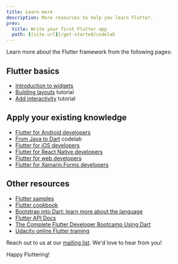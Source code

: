 ```yaml
---
title: Learn more
description: More resources to help you learn Flutter.
prev:
  title: Write your first Flutter app
  path: {{site.url}}/get-started/codelab
---
```


Learn more about the Flutter framework from the following pages:

## Flutter basics

* [Introduction to widgets][]
* [Building layouts][] tutorial
* [Add interactivity][] tutorial

## Apply your existing knowledge

* [Flutter for Android developers][]
* [From Java to Dart][] codelab
* [Flutter for iOS developers][]
* [Flutter for React Native developers][]
* [Flutter for web developers][]
* [Flutter for Xamarin.Forms developers][]

## Other resources

* [Flutter samples][]
* [Flutter cookbook][]
* [Bootstrap into Dart: learn more about the language][]
* [Flutter API Docs][]
* [The Complete Flutter Developer Bootcamp Using Dart][]
* [Udacity online Flutter training][]

Reach out to us at our [mailing list][]. We'd love to hear from you!

Happy Fluttering!

[Add interactivity]: {{site.url}}/development/ui/interactive
[Bootstrap into Dart: learn more about the language]: {{site.url}}/resources/bootstrap-into-dart
[Building layouts]: {{site.url}}/development/ui/layout/tutorial
[The Complete Flutter Developer Bootcamp Using Dart]: https://www.appbrewery.co/p/flutter-development-bootcamp-with-dart
[Flutter API Docs]: {{site.api}}
[Flutter cookbook]: {{site.url}}/cookbook
[Flutter for Android developers]: {{site.url}}/get-started/flutter-for/android-devs
[Flutter for iOS developers]: {{site.url}}/get-started/flutter-for/ios-devs
[Flutter for React Native developers]: {{site.url}}/get-started/flutter-for/react-native-devs
[Flutter samples]: https://flutter.github.io/samples
[Flutter for web developers]: {{site.url}}/get-started/flutter-for/web-devs
[Flutter for Xamarin.Forms developers]: {{site.url}}/get-started/flutter-for/xamarin-forms-devs
[From Java to Dart]: {{site.codelabs}}/codelabs/from-java-to-dart
[Introduction to widgets]: {{site.url}}/development/ui/widgets-intro
[mailing list]: mailto:{{site.email}}
[Udacity online Flutter training]: https://www.udacity.com/course/build-native-mobile-apps-with-flutter--ud905
